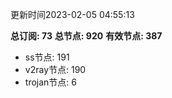 更新时间2023-02-05 04:55:13

**总订阅: 73**
**总节点: 920**
**有效节点: 387**
- ss节点: 191
- v2ray节点: 190
- trojan节点: 6
